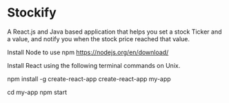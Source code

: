 # Stockify
A React.js and Java based application that helps you set a stock Ticker and a value, and notify you when the stock price reached that value.


Install Node to use npm
https://nodejs.org/en/download/

Install React using the following terminal commands on Unix. 

npm install -g create-react-app
create-react-app my-app

cd my-app
npm start
